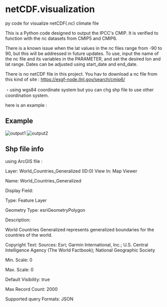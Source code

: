 # netCDF.visualization
py code for visualize netCDF(.nc) climate file


This is a Python code designed to output the IPCC's CMIP. It is verified to function
with the nc datasets from CMIP5 and CMIP6. 

There is a known issue when the lat values in the nc files range from -90 to 90, but this will be addressed in future updates.
To use, input the name of the nc file and its variables in the PARAMETER, and set the desired lon and lat range. Dates can be adjusted using start_date and end_date.


There is no netCDF file in this project. You hav to download a nc file from this kind of site : https://esgf-node.llnl.gov/search/cmip6/

・using wgs84 coordinate system but you can chg shp file to use other coordination system.

here is an example : 

## Example 

![output1](https://github.com/refiaa/netCDF.visualization/assets/112306763/0950bb13-9d5d-4003-bfa2-5562b1f69afd)
![output2](https://github.com/refiaa/netCDF.visualization/assets/112306763/785ac5da-91c7-403c-81c8-77a851c8a344)


## Shp file info 

using ArcGIS file :

Layer: World_Countries_Generalized (ID:0)
View In:   Map Viewer

Name: World_Countries_Generalized

Display Field:

Type: Feature Layer

Geometry Type: esriGeometryPolygon

Description: <div style="text-align:Left;"><div><div><p><span>World Countries Generalized represents generalized boundaries for the countries of the world.</span></p></div></div></div>

Copyright Text: Sources: Esri; Garmin International, Inc.; U.S. Central Intelligence Agency (The World Factbook); National Geographic Society

Min. Scale: 0

Max. Scale: 0

Default Visibility: true

Max Record Count: 2000

Supported query Formats: JSON
